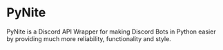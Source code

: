 # PyNite
PyNite is a Discord API Wrapper for making Discord Bots in Python easier by providing much more reliability, functionality and style.
